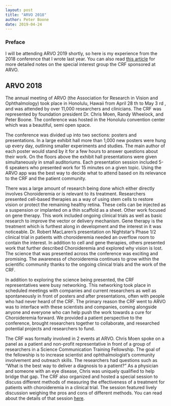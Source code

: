 ```yaml
---
layout: post
title: "ARVO 2018"
author: Peter Boone
date: 2019-04-24
---
```

### Preface
I will be attending ARVO 2019 shortly, so here is my experience from the 2018 conference that I wrote last year.
You can also read [this article](https://boonepeter.github.io/2019/04/23/2018-CRF-Special-Interest-Group.html) for more
detailed notes on the special interest group the CRF sponsored at ARVO.

## ARVO 2018
The annual meeting of ARVO (the Association for Research in Vision and Ophthalmology) took
place in Honolulu, Hawaii from April 28 th to May 3 rd , and was attended by over 11,000 researchers and
clinicians. The CRF was represented by foundation president Dr. Chris Moen, Randy Wheelock, and Peter
Boone. The conference was hosted in the Honolulu convention center which was a beautiful, semi open
space.

The conference was divided up into two sections: posters and presentations. In a large exhibit
hall more than 1,000 new posters were hung up every day, outlining smaller experiments and studies.
The main author of each poster would stand by it for a few hours to answer questions about their work.
On the floors above the exhibit hall presentations were given simultaneously in small auditoriums. Each
presentation session included 5-6 speakers who presented work for 15 minutes on a given topic. Using
the ARVO app was the best way to decide what to attend based on its relevance to the CRF and the
patient community.

There was a large amount of research being done which either directly involves Choroideremia
or is relevant to its treatment. Researchers presented cell-based therapies as a way of using stem cells
to restore vision or protect the remaining healthy retina. These cells can be injected as a suspension or
implanted on a thin scaffold as a sheet. Other work focused on gene therapy. This work included
ongoing clinical trials as well as basic research to improve the vector or delivery mechanism. Gene
therapy is the treatment which is furthest along in development and the interest in it was noticeable. Dr.
Robert MacLaren’s presentation on Nightstar’s Phase 1/2 clinical trial in patients with choroideremia
needed an overflow room to contain the interest. In addition to cell and gene therapies, others
presented work that further described Choroideremia and explored why vision is lost. The science that
was presented across the conference was exciting and promising. The awareness of choroideremia
continues to grow within the scientific community thanks to the ongoing clinical trials and the work of
the CRF.

In addition to exploring the science being presented, the CRF representatives were busy
networking. This networking took place in scheduled meetings with companies and current researchers
as well as spontaneously in front of posters and after presentations, often with people who had never
heard of the CRF. The primary reason the CRF went to ARVO was to interface with these scientists and
companies, coming alongside anyone and everyone who can help push the work towards a cure for
Choroideremia forward. We provided a patient perspective to the conference, brought researchers
together to collaborate, and researched potential projects and researchers to fund.

The CRF was formally involved in 2 events at ARVO. Chris Moen spoke on a panel as a patient
and non-profit representative in front of a group of researchers in a Science Communication Training
Fellowship. The goal of the fellowship is to increase scientist and ophthalmologist’s community
involvement and outreach skills. The researchers had questions such as “What is the best way to deliver
a diagnosis to a patient?” As a physician and someone with an eye disease, Chris was uniquely qualified
to help bridge that gap. The CRF also organized and hosted a special session to discuss different
methods of measuring the effectiveness of a treatment for patients with choroideremia in a clinical trial.
The session featured lively discussion weighing the pros and cons of different methods. You can read about the
details of that session [here](https://boonepeter.github.io/2019/04/23/2018-CRF-Special-Interest-Group.html).
